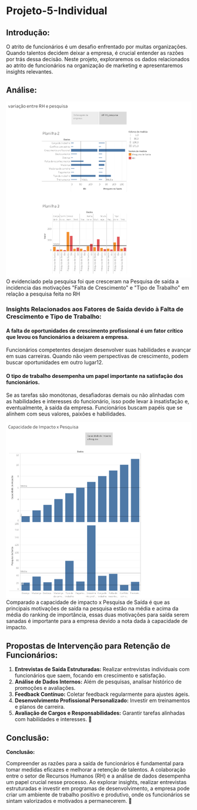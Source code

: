 # Projeto-5-Individual

## Introdução:

O atrito de funcionários é um desafio enfrentado por muitas organizações. Quando talentos decidem deixar a empresa, é crucial entender as razões por trás dessa decisão. Neste projeto, exploraremos os dados relacionados ao atrito de funcionários na organização de marketing e apresentaremos insights relevantes.

## Análise:


![RH_X Pesquisa](variação%20entre%20RH%20e%20pesquisa(4).png)
O evidenciado pela pesquisa foi que cresceram na Pesquisa de saída a incidencia das motivações "Falta de Crescimento" e "Tipo de Trabalho" em relação a pesquisa feita no RH  

### Insights Relacionados aos Fatores de Saída devido à Falta de Crescimento e Tipo de Trabalho:
#### A falta de oportunidades de crescimento profissional é um fator crítico que levou os funcionários a deixarem a empresa.
Funcionários competentes desejam desenvolver suas habilidades e avançar em suas carreiras. Quando não veem perspectivas de crescimento, podem buscar oportunidades em outro lugar12.

#### O tipo de trabalho desempenha um papel importante na satisfação dos funcionários.
Se as tarefas são monótonas, desafiadoras demais ou não alinhadas com as habilidades e interesses do funcionário, isso pode levar à insatisfação e, eventualmente, à saída da empresa.
Funcionários buscam papéis que se alinhem com seus valores, paixões e habilidades.


![Areas de impacto mais prejudicadas](./Capacidade%20de%20Impacto%20x%20Pesquisa.png)
Comparado a capacidade de impacto x Pesquisa de Saída é que as principais motivações de saída na pesquisa estão na média e acima da média do ranking de importância, essas duas motivações para saída serem sanadas é importante para a empresa devido a nota dada à capacidade de impacto.

## **Propostas de Intervenção para Retenção de Funcionários:**

1. **Entrevistas de Saída Estruturadas:** Realizar entrevistas individuais com funcionários que saem, focando em crescimento e satisfação.
2. **Análise de Dados Internos:** Além de pesquisas, analisar histórico de promoções e avaliações.
3. **Feedback Contínuo:** Coletar feedback regularmente para ajustes ágeis.
4. **Desenvolvimento Profissional Personalizado:** Investir em treinamentos e planos de carreira.
5. **Avaliação de Cargos e Responsabilidades:** Garantir tarefas alinhadas com habilidades e interesses. 🌟


## Conclusão:
**Conclusão:**

Compreender as razões para a saída de funcionários é fundamental para tomar medidas eficazes e melhorar a retenção de talentos. A colaboração entre o setor de Recursos Humanos (RH) e a análise de dados desempenha um papel crucial nesse processo. Ao explorar insights, realizar entrevistas estruturadas e investir em programas de desenvolvimento, a empresa pode criar um ambiente de trabalho positivo e produtivo, onde os funcionários se sintam valorizados e motivados a permanecerem. 🌟
